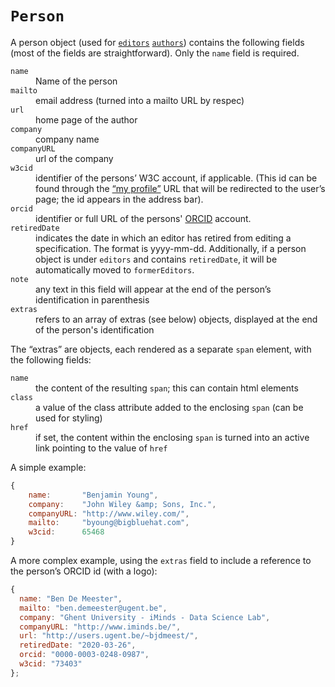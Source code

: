 # `Person`

A person object (used for [`editors`](editors) [`authors`](authors)) contains the following fields (most of the fields are straightforward). Only the `name` field is required.

<dl>
	<dt><code>name</code></dt>
	<dd>Name of the person</dd>
	<dt><code>mailto</code></dt>
	<dd>email address (turned into a mailto URL by respec)</dd>
	<dt><code>url</code></dt>
	<dd>home page of the author</dd>
	<dt><code>company</code></dt>
	<dd>company name</dd>
	<dt><code>companyURL</code></dt>
	<dd>url of the company</dd>
	<dt><code>w3cid</code></dt>
	<dd>identifier of the persons’ W3C account, if applicable. (This id can be found through the <a href="https://www.w3.org/users/myprofile">“my profile”</a> URL that will be redirected to the user’s page; the id appears in the address bar).</dd>
        <dt><code>orcid</code></dt>
        <dd>identifier or full URL of the persons' <a href="https://orcid.org/">ORCID</a> account.</dd>
        <dt><code>retiredDate</code></dt>
        <dd>indicates the date in which an editor has retired from editing a specification. The format is yyyy-mm-dd. Additionally, if a person object is under <code>editors</code> and contains <code>retiredDate</code>, it will be automatically moved to <code>formerEditors</code>.</dd>
	<dt><code>note</code></dt>
	<dd>any text in this field will appear at the end of the person’s identification in parenthesis</dd>
	<dt><code>extras</code></dt>
	<dd>refers to an array of extras (see below) objects, displayed at the end of the person's identification</dd>
</dl>

The “extras” are objects, each rendered as a separate `span` element, with the following fields:

<dl>
	<dt><code>name</code></dt>
	<dd>the content of the resulting <code>span</code>; this can contain html elements</dd>
	<dt><code>class</code></dt>
	<dd>a value of the class attribute added to the enclosing <code>span</code> (can be used for styling)</dd>
	<dt><code>href</code></dt>
	<dd>if set, the content within the enclosing <code>span</code> is turned into an active link pointing to the value of <code>href</code></dd>
</dl>

A simple example:

```js
{
	name:       "Benjamin Young",
	company:    "John Wiley &amp; Sons, Inc.",
	companyURL: "http://www.wiley.com/",
	mailto:     "byoung@bigbluehat.com",
	w3cid:      65468
}
```

A more complex example, using the <code>extras</code> field to include a reference to the person’s ORCID id (with a logo):

```js
{
  name: "Ben De Meester",
  mailto: "ben.demeester@ugent.be",
  company: "Ghent University - iMinds - Data Science Lab",
  companyURL: "http://www.iminds.be/",
  url: "http://users.ugent.be/~bjdmeest/",
  retiredDate: "2020-03-26",
  orcid: "0000-0003-0248-0987",
  w3cid: "73403"
};
```
